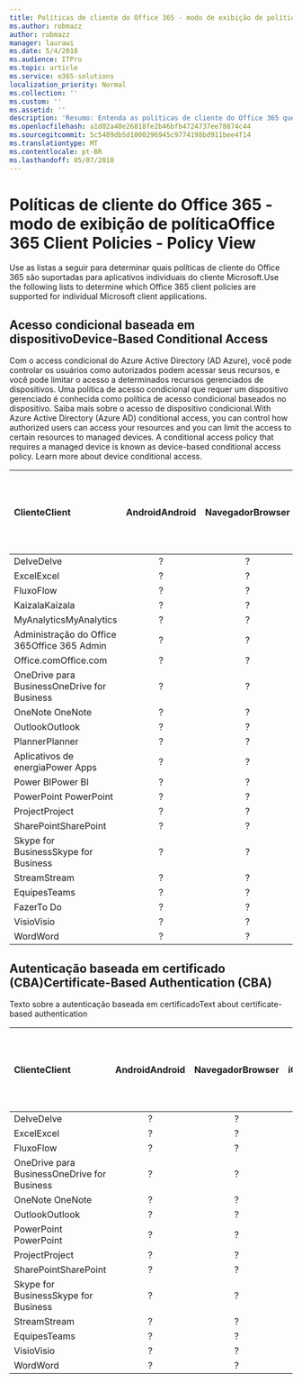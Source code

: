```yaml
---
title: Políticas de cliente do Office 365 - modo de exibição de política
ms.author: robmazz
author: robmazz
manager: laurawi
ms.date: 5/4/2018
ms.audience: ITPro
ms.topic: article
ms.service: o365-solutions
localization_priority: Normal
ms.collection: ''
ms.custom: ''
ms.assetid: ''
description: 'Resumo: Entenda as políticas de cliente do Office 365 que são suportadas pelo Android, navegadores, iOS, Mac OS X, Windows e Windows Mobile.'
ms.openlocfilehash: a1d02a40e26818fe2b46bfb4724737ee78874c44
ms.sourcegitcommit: 5c5489db5d1000296945c9774198bd911bee4f14
ms.translationtype: MT
ms.contentlocale: pt-BR
ms.lasthandoff: 05/07/2018
---
```

# <a name="office-365-client-policies---policy-view"></a><span data-ttu-id="4527d-103">Políticas de cliente do Office 365 - modo de exibição de política</span><span class="sxs-lookup"><span data-stu-id="4527d-103">Office 365 Client Policies - Policy View</span></span>
<span data-ttu-id="4527d-104">Use as listas a seguir para determinar quais políticas de cliente do Office 365 são suportadas para aplicativos individuais do cliente Microsoft.</span><span class="sxs-lookup"><span data-stu-id="4527d-104">Use the following lists to determine which Office 365 client policies are supported for individual Microsoft client applications.</span></span>

## <a name="device-based-conditional-access"></a><span data-ttu-id="4527d-105">Acesso condicional baseada em dispositivo</span><span class="sxs-lookup"><span data-stu-id="4527d-105">Device-Based Conditional Access</span></span>
<span data-ttu-id="4527d-p101">Com o access condicional do Azure Active Directory (AD Azure), você pode controlar os usuários como autorizados podem acessar seus recursos, e você pode limitar o acesso a determinados recursos gerenciados de dispositivos. Uma política de acesso condicional que requer um dispositivo gerenciado é conhecida como política de acesso condicional baseados no dispositivo. Saiba mais sobre o acesso de dispositivo condicional.</span><span class="sxs-lookup"><span data-stu-id="4527d-p101">With Azure Active Directory (Azure AD) conditional access, you can control how authorized users can access your resources and you can limit the access to certain resources to managed devices. A conditional access policy that requires a managed device is known as device-based conditional access policy. Learn more about device conditional access.</span></span>

|<span data-ttu-id="4527d-109">**Cliente**</span><span class="sxs-lookup"><span data-stu-id="4527d-109">**Client**</span></span>|<span data-ttu-id="4527d-110">**Android**</span><span class="sxs-lookup"><span data-stu-id="4527d-110">**Android**</span></span>|<span data-ttu-id="4527d-111">**Navegador**</span><span class="sxs-lookup"><span data-stu-id="4527d-111">**Browser**</span></span>|<span data-ttu-id="4527d-112">**iOS**</span><span class="sxs-lookup"><span data-stu-id="4527d-112">**iOS**</span></span>|<span data-ttu-id="4527d-113">**Mac OS X**</span><span class="sxs-lookup"><span data-stu-id="4527d-113">**Mac OS X**</span></span>|<span data-ttu-id="4527d-114">**Área de trabalho do Windows**</span><span class="sxs-lookup"><span data-stu-id="4527d-114">**Windows Desktop**</span></span>|<span data-ttu-id="4527d-115">**10 do Windows Mobile**</span><span class="sxs-lookup"><span data-stu-id="4527d-115">**Windows 10 Mobile**</span></span>|<span data-ttu-id="4527d-116">**Aplicativos moderno do Windows 10**</span><span class="sxs-lookup"><span data-stu-id="4527d-116">**Windows 10 Modern Apps**</span></span>|
|:-----|:-----:|:------:|:------:|:-----:|:-----:|:-----:|:-----:|
| <span data-ttu-id="4527d-117">Delve</span><span class="sxs-lookup"><span data-stu-id="4527d-117">Delve</span></span> | <span data-ttu-id="4527d-118">?</span><span class="sxs-lookup"><span data-stu-id="4527d-118"></span></span> | <span data-ttu-id="4527d-119">?</span><span class="sxs-lookup"><span data-stu-id="4527d-119"></span></span> | <span data-ttu-id="4527d-120">?</span><span class="sxs-lookup"><span data-stu-id="4527d-120"></span></span> | <span data-ttu-id="4527d-121">?</span><span class="sxs-lookup"><span data-stu-id="4527d-121"></span></span> | <span data-ttu-id="4527d-122">?</span><span class="sxs-lookup"><span data-stu-id="4527d-122"></span></span> | <span data-ttu-id="4527d-123">?</span><span class="sxs-lookup"><span data-stu-id="4527d-123"></span></span> | <span data-ttu-id="4527d-124">?</span><span class="sxs-lookup"><span data-stu-id="4527d-124"></span></span> |
| <span data-ttu-id="4527d-125">Excel</span><span class="sxs-lookup"><span data-stu-id="4527d-125">Excel</span></span> | <span data-ttu-id="4527d-126">?</span><span class="sxs-lookup"><span data-stu-id="4527d-126"></span></span> | <span data-ttu-id="4527d-127">?</span><span class="sxs-lookup"><span data-stu-id="4527d-127"></span></span> | <span data-ttu-id="4527d-128">?</span><span class="sxs-lookup"><span data-stu-id="4527d-128"></span></span> | <span data-ttu-id="4527d-129">?</span><span class="sxs-lookup"><span data-stu-id="4527d-129"></span></span> | <span data-ttu-id="4527d-130">?</span><span class="sxs-lookup"><span data-stu-id="4527d-130"></span></span> | <span data-ttu-id="4527d-131">?</span><span class="sxs-lookup"><span data-stu-id="4527d-131"></span></span> | <span data-ttu-id="4527d-132">?</span><span class="sxs-lookup"><span data-stu-id="4527d-132"></span></span> |
| <span data-ttu-id="4527d-133">Fluxo</span><span class="sxs-lookup"><span data-stu-id="4527d-133">Flow</span></span> | <span data-ttu-id="4527d-134">?</span><span class="sxs-lookup"><span data-stu-id="4527d-134"></span></span> | <span data-ttu-id="4527d-135">?</span><span class="sxs-lookup"><span data-stu-id="4527d-135"></span></span> | <span data-ttu-id="4527d-136">?</span><span class="sxs-lookup"><span data-stu-id="4527d-136"></span></span> | <span data-ttu-id="4527d-137">?</span><span class="sxs-lookup"><span data-stu-id="4527d-137"></span></span> | <span data-ttu-id="4527d-138">?</span><span class="sxs-lookup"><span data-stu-id="4527d-138"></span></span> | <span data-ttu-id="4527d-139">?</span><span class="sxs-lookup"><span data-stu-id="4527d-139"></span></span> | <span data-ttu-id="4527d-140">?</span><span class="sxs-lookup"><span data-stu-id="4527d-140"></span></span> |
| <span data-ttu-id="4527d-141">Kaizala</span><span class="sxs-lookup"><span data-stu-id="4527d-141">Kaizala</span></span> | <span data-ttu-id="4527d-142">?</span><span class="sxs-lookup"><span data-stu-id="4527d-142"></span></span> | <span data-ttu-id="4527d-143">?</span><span class="sxs-lookup"><span data-stu-id="4527d-143"></span></span> | <span data-ttu-id="4527d-144">?</span><span class="sxs-lookup"><span data-stu-id="4527d-144"></span></span> | <span data-ttu-id="4527d-145">?</span><span class="sxs-lookup"><span data-stu-id="4527d-145"></span></span> | <span data-ttu-id="4527d-146">?</span><span class="sxs-lookup"><span data-stu-id="4527d-146"></span></span> | <span data-ttu-id="4527d-147">?</span><span class="sxs-lookup"><span data-stu-id="4527d-147"></span></span> | <span data-ttu-id="4527d-148">?</span><span class="sxs-lookup"><span data-stu-id="4527d-148"></span></span> |
| <span data-ttu-id="4527d-149">MyAnalytics</span><span class="sxs-lookup"><span data-stu-id="4527d-149">MyAnalytics</span></span> | <span data-ttu-id="4527d-150">?</span><span class="sxs-lookup"><span data-stu-id="4527d-150"></span></span> | <span data-ttu-id="4527d-151">?</span><span class="sxs-lookup"><span data-stu-id="4527d-151"></span></span> | <span data-ttu-id="4527d-152">?</span><span class="sxs-lookup"><span data-stu-id="4527d-152"></span></span> | <span data-ttu-id="4527d-153">?</span><span class="sxs-lookup"><span data-stu-id="4527d-153"></span></span> | <span data-ttu-id="4527d-154">?</span><span class="sxs-lookup"><span data-stu-id="4527d-154"></span></span> | <span data-ttu-id="4527d-155">?</span><span class="sxs-lookup"><span data-stu-id="4527d-155"></span></span> | <span data-ttu-id="4527d-156">?</span><span class="sxs-lookup"><span data-stu-id="4527d-156"></span></span> |
| <span data-ttu-id="4527d-157">Administração do Office 365</span><span class="sxs-lookup"><span data-stu-id="4527d-157">Office 365 Admin</span></span> | <span data-ttu-id="4527d-158">?</span><span class="sxs-lookup"><span data-stu-id="4527d-158"></span></span> | <span data-ttu-id="4527d-159">?</span><span class="sxs-lookup"><span data-stu-id="4527d-159"></span></span> | <span data-ttu-id="4527d-160">?</span><span class="sxs-lookup"><span data-stu-id="4527d-160"></span></span> | <span data-ttu-id="4527d-161">?</span><span class="sxs-lookup"><span data-stu-id="4527d-161"></span></span> | <span data-ttu-id="4527d-162">?</span><span class="sxs-lookup"><span data-stu-id="4527d-162"></span></span> | <span data-ttu-id="4527d-163">?</span><span class="sxs-lookup"><span data-stu-id="4527d-163"></span></span> | <span data-ttu-id="4527d-164">?</span><span class="sxs-lookup"><span data-stu-id="4527d-164"></span></span> |
| <span data-ttu-id="4527d-165">Office.com</span><span class="sxs-lookup"><span data-stu-id="4527d-165">Office.com</span></span> | <span data-ttu-id="4527d-166">?</span><span class="sxs-lookup"><span data-stu-id="4527d-166"></span></span> | <span data-ttu-id="4527d-167">?</span><span class="sxs-lookup"><span data-stu-id="4527d-167"></span></span> | <span data-ttu-id="4527d-168">?</span><span class="sxs-lookup"><span data-stu-id="4527d-168"></span></span> | <span data-ttu-id="4527d-169">?</span><span class="sxs-lookup"><span data-stu-id="4527d-169"></span></span> | <span data-ttu-id="4527d-170">?</span><span class="sxs-lookup"><span data-stu-id="4527d-170"></span></span> | <span data-ttu-id="4527d-171">?</span><span class="sxs-lookup"><span data-stu-id="4527d-171"></span></span> | <span data-ttu-id="4527d-172">?</span><span class="sxs-lookup"><span data-stu-id="4527d-172"></span></span> |
| <span data-ttu-id="4527d-173">OneDrive para Business</span><span class="sxs-lookup"><span data-stu-id="4527d-173">OneDrive for Business</span></span> | <span data-ttu-id="4527d-174">?</span><span class="sxs-lookup"><span data-stu-id="4527d-174"></span></span> | <span data-ttu-id="4527d-175">?</span><span class="sxs-lookup"><span data-stu-id="4527d-175"></span></span> | <span data-ttu-id="4527d-176">?</span><span class="sxs-lookup"><span data-stu-id="4527d-176"></span></span> | <span data-ttu-id="4527d-177">?</span><span class="sxs-lookup"><span data-stu-id="4527d-177"></span></span> | <span data-ttu-id="4527d-178">?</span><span class="sxs-lookup"><span data-stu-id="4527d-178"></span></span> | <span data-ttu-id="4527d-179">?</span><span class="sxs-lookup"><span data-stu-id="4527d-179"></span></span> | <span data-ttu-id="4527d-180">?</span><span class="sxs-lookup"><span data-stu-id="4527d-180"></span></span> |
| <span data-ttu-id="4527d-181"> OneNote </span><span class="sxs-lookup"><span data-stu-id="4527d-181">OneNote</span></span> | <span data-ttu-id="4527d-182">?</span><span class="sxs-lookup"><span data-stu-id="4527d-182"></span></span> | <span data-ttu-id="4527d-183">?</span><span class="sxs-lookup"><span data-stu-id="4527d-183"></span></span> | <span data-ttu-id="4527d-184">?</span><span class="sxs-lookup"><span data-stu-id="4527d-184"></span></span> | <span data-ttu-id="4527d-185">?</span><span class="sxs-lookup"><span data-stu-id="4527d-185"></span></span> | <span data-ttu-id="4527d-186">?</span><span class="sxs-lookup"><span data-stu-id="4527d-186"></span></span> | <span data-ttu-id="4527d-187">?</span><span class="sxs-lookup"><span data-stu-id="4527d-187"></span></span> | <span data-ttu-id="4527d-188">?</span><span class="sxs-lookup"><span data-stu-id="4527d-188"></span></span> |
| <span data-ttu-id="4527d-189">Outlook</span><span class="sxs-lookup"><span data-stu-id="4527d-189">Outlook</span></span> | <span data-ttu-id="4527d-190">?</span><span class="sxs-lookup"><span data-stu-id="4527d-190"></span></span> | <span data-ttu-id="4527d-191">?</span><span class="sxs-lookup"><span data-stu-id="4527d-191"></span></span> | <span data-ttu-id="4527d-192">?</span><span class="sxs-lookup"><span data-stu-id="4527d-192"></span></span> | <span data-ttu-id="4527d-193">?</span><span class="sxs-lookup"><span data-stu-id="4527d-193"></span></span> | <span data-ttu-id="4527d-194">?</span><span class="sxs-lookup"><span data-stu-id="4527d-194"></span></span> | <span data-ttu-id="4527d-195">?</span><span class="sxs-lookup"><span data-stu-id="4527d-195"></span></span> | <span data-ttu-id="4527d-196">?</span><span class="sxs-lookup"><span data-stu-id="4527d-196"></span></span> |
| <span data-ttu-id="4527d-197">Planner</span><span class="sxs-lookup"><span data-stu-id="4527d-197">Planner</span></span> | <span data-ttu-id="4527d-198">?</span><span class="sxs-lookup"><span data-stu-id="4527d-198"></span></span> | <span data-ttu-id="4527d-199">?</span><span class="sxs-lookup"><span data-stu-id="4527d-199"></span></span> | <span data-ttu-id="4527d-200">?</span><span class="sxs-lookup"><span data-stu-id="4527d-200"></span></span> | <span data-ttu-id="4527d-201">?</span><span class="sxs-lookup"><span data-stu-id="4527d-201"></span></span> | <span data-ttu-id="4527d-202">?</span><span class="sxs-lookup"><span data-stu-id="4527d-202"></span></span> | <span data-ttu-id="4527d-203">?</span><span class="sxs-lookup"><span data-stu-id="4527d-203"></span></span> | <span data-ttu-id="4527d-204">?</span><span class="sxs-lookup"><span data-stu-id="4527d-204"></span></span> |
| <span data-ttu-id="4527d-205">Aplicativos de energia</span><span class="sxs-lookup"><span data-stu-id="4527d-205">Power Apps</span></span> | <span data-ttu-id="4527d-206">?</span><span class="sxs-lookup"><span data-stu-id="4527d-206"></span></span> | <span data-ttu-id="4527d-207">?</span><span class="sxs-lookup"><span data-stu-id="4527d-207"></span></span> | <span data-ttu-id="4527d-208">?</span><span class="sxs-lookup"><span data-stu-id="4527d-208"></span></span> | <span data-ttu-id="4527d-209">?</span><span class="sxs-lookup"><span data-stu-id="4527d-209"></span></span> | <span data-ttu-id="4527d-210">?</span><span class="sxs-lookup"><span data-stu-id="4527d-210"></span></span> | <span data-ttu-id="4527d-211">?</span><span class="sxs-lookup"><span data-stu-id="4527d-211"></span></span> | <span data-ttu-id="4527d-212">?</span><span class="sxs-lookup"><span data-stu-id="4527d-212"></span></span> |
| <span data-ttu-id="4527d-213">Power BI</span><span class="sxs-lookup"><span data-stu-id="4527d-213">Power BI</span></span> | <span data-ttu-id="4527d-214">?</span><span class="sxs-lookup"><span data-stu-id="4527d-214"></span></span> | <span data-ttu-id="4527d-215">?</span><span class="sxs-lookup"><span data-stu-id="4527d-215"></span></span> | <span data-ttu-id="4527d-216">?</span><span class="sxs-lookup"><span data-stu-id="4527d-216"></span></span> | <span data-ttu-id="4527d-217">?</span><span class="sxs-lookup"><span data-stu-id="4527d-217"></span></span> | <span data-ttu-id="4527d-218">?</span><span class="sxs-lookup"><span data-stu-id="4527d-218"></span></span> | <span data-ttu-id="4527d-219">?</span><span class="sxs-lookup"><span data-stu-id="4527d-219"></span></span> | <span data-ttu-id="4527d-220">?</span><span class="sxs-lookup"><span data-stu-id="4527d-220"></span></span> |
| <span data-ttu-id="4527d-221"> PowerPoint </span><span class="sxs-lookup"><span data-stu-id="4527d-221">PowerPoint</span></span> | <span data-ttu-id="4527d-222">?</span><span class="sxs-lookup"><span data-stu-id="4527d-222"></span></span> | <span data-ttu-id="4527d-223">?</span><span class="sxs-lookup"><span data-stu-id="4527d-223"></span></span> | <span data-ttu-id="4527d-224">?</span><span class="sxs-lookup"><span data-stu-id="4527d-224"></span></span> | <span data-ttu-id="4527d-225">?</span><span class="sxs-lookup"><span data-stu-id="4527d-225"></span></span> | <span data-ttu-id="4527d-226">?</span><span class="sxs-lookup"><span data-stu-id="4527d-226"></span></span> | <span data-ttu-id="4527d-227">?</span><span class="sxs-lookup"><span data-stu-id="4527d-227"></span></span> | <span data-ttu-id="4527d-228">?</span><span class="sxs-lookup"><span data-stu-id="4527d-228"></span></span> |
| <span data-ttu-id="4527d-229">Project</span><span class="sxs-lookup"><span data-stu-id="4527d-229">Project</span></span> | <span data-ttu-id="4527d-230">?</span><span class="sxs-lookup"><span data-stu-id="4527d-230"></span></span> | <span data-ttu-id="4527d-231">?</span><span class="sxs-lookup"><span data-stu-id="4527d-231"></span></span> | <span data-ttu-id="4527d-232">?</span><span class="sxs-lookup"><span data-stu-id="4527d-232"></span></span> | <span data-ttu-id="4527d-233">?</span><span class="sxs-lookup"><span data-stu-id="4527d-233"></span></span> | <span data-ttu-id="4527d-234">?</span><span class="sxs-lookup"><span data-stu-id="4527d-234"></span></span> | <span data-ttu-id="4527d-235">?</span><span class="sxs-lookup"><span data-stu-id="4527d-235"></span></span> | <span data-ttu-id="4527d-236">?</span><span class="sxs-lookup"><span data-stu-id="4527d-236"></span></span> |
| <span data-ttu-id="4527d-237">SharePoint</span><span class="sxs-lookup"><span data-stu-id="4527d-237">SharePoint</span></span> | <span data-ttu-id="4527d-238">?</span><span class="sxs-lookup"><span data-stu-id="4527d-238"></span></span> | <span data-ttu-id="4527d-239">?</span><span class="sxs-lookup"><span data-stu-id="4527d-239"></span></span> | <span data-ttu-id="4527d-240">?</span><span class="sxs-lookup"><span data-stu-id="4527d-240"></span></span> | <span data-ttu-id="4527d-241">?</span><span class="sxs-lookup"><span data-stu-id="4527d-241"></span></span> | <span data-ttu-id="4527d-242">?</span><span class="sxs-lookup"><span data-stu-id="4527d-242"></span></span> | <span data-ttu-id="4527d-243">?</span><span class="sxs-lookup"><span data-stu-id="4527d-243"></span></span> | <span data-ttu-id="4527d-244">?</span><span class="sxs-lookup"><span data-stu-id="4527d-244"></span></span> |
| <span data-ttu-id="4527d-245">Skype for Business</span><span class="sxs-lookup"><span data-stu-id="4527d-245">Skype for Business</span></span> | <span data-ttu-id="4527d-246">?</span><span class="sxs-lookup"><span data-stu-id="4527d-246"></span></span> | <span data-ttu-id="4527d-247">?</span><span class="sxs-lookup"><span data-stu-id="4527d-247"></span></span> | <span data-ttu-id="4527d-248">?</span><span class="sxs-lookup"><span data-stu-id="4527d-248"></span></span> | <span data-ttu-id="4527d-249">?</span><span class="sxs-lookup"><span data-stu-id="4527d-249"></span></span> | <span data-ttu-id="4527d-250">?</span><span class="sxs-lookup"><span data-stu-id="4527d-250"></span></span> | <span data-ttu-id="4527d-251">?</span><span class="sxs-lookup"><span data-stu-id="4527d-251"></span></span> | <span data-ttu-id="4527d-252">?</span><span class="sxs-lookup"><span data-stu-id="4527d-252"></span></span> |
| <span data-ttu-id="4527d-253">Stream</span><span class="sxs-lookup"><span data-stu-id="4527d-253">Stream</span></span> | <span data-ttu-id="4527d-254">?</span><span class="sxs-lookup"><span data-stu-id="4527d-254"></span></span> | <span data-ttu-id="4527d-255">?</span><span class="sxs-lookup"><span data-stu-id="4527d-255"></span></span> | <span data-ttu-id="4527d-256">?</span><span class="sxs-lookup"><span data-stu-id="4527d-256"></span></span> | <span data-ttu-id="4527d-257">?</span><span class="sxs-lookup"><span data-stu-id="4527d-257"></span></span> | <span data-ttu-id="4527d-258">?</span><span class="sxs-lookup"><span data-stu-id="4527d-258"></span></span> | <span data-ttu-id="4527d-259">?</span><span class="sxs-lookup"><span data-stu-id="4527d-259"></span></span> | <span data-ttu-id="4527d-260">?</span><span class="sxs-lookup"><span data-stu-id="4527d-260"></span></span> |
| <span data-ttu-id="4527d-261">Equipes</span><span class="sxs-lookup"><span data-stu-id="4527d-261">Teams</span></span> | <span data-ttu-id="4527d-262">?</span><span class="sxs-lookup"><span data-stu-id="4527d-262"></span></span> | <span data-ttu-id="4527d-263">?</span><span class="sxs-lookup"><span data-stu-id="4527d-263"></span></span> | <span data-ttu-id="4527d-264">?</span><span class="sxs-lookup"><span data-stu-id="4527d-264"></span></span> | <span data-ttu-id="4527d-265">?</span><span class="sxs-lookup"><span data-stu-id="4527d-265"></span></span> | <span data-ttu-id="4527d-266">?</span><span class="sxs-lookup"><span data-stu-id="4527d-266"></span></span> | <span data-ttu-id="4527d-267">?</span><span class="sxs-lookup"><span data-stu-id="4527d-267"></span></span> | <span data-ttu-id="4527d-268">?</span><span class="sxs-lookup"><span data-stu-id="4527d-268"></span></span> |
| <span data-ttu-id="4527d-269">Fazer</span><span class="sxs-lookup"><span data-stu-id="4527d-269">To Do</span></span> | <span data-ttu-id="4527d-270">?</span><span class="sxs-lookup"><span data-stu-id="4527d-270"></span></span> | <span data-ttu-id="4527d-271">?</span><span class="sxs-lookup"><span data-stu-id="4527d-271"></span></span> | <span data-ttu-id="4527d-272">?</span><span class="sxs-lookup"><span data-stu-id="4527d-272"></span></span> | <span data-ttu-id="4527d-273">?</span><span class="sxs-lookup"><span data-stu-id="4527d-273"></span></span> | <span data-ttu-id="4527d-274">?</span><span class="sxs-lookup"><span data-stu-id="4527d-274"></span></span> | <span data-ttu-id="4527d-275">?</span><span class="sxs-lookup"><span data-stu-id="4527d-275"></span></span> | <span data-ttu-id="4527d-276">?</span><span class="sxs-lookup"><span data-stu-id="4527d-276"></span></span> |
| <span data-ttu-id="4527d-277">Visio</span><span class="sxs-lookup"><span data-stu-id="4527d-277">Visio</span></span> | <span data-ttu-id="4527d-278">?</span><span class="sxs-lookup"><span data-stu-id="4527d-278"></span></span> | <span data-ttu-id="4527d-279">?</span><span class="sxs-lookup"><span data-stu-id="4527d-279"></span></span> | <span data-ttu-id="4527d-280">?</span><span class="sxs-lookup"><span data-stu-id="4527d-280"></span></span> | <span data-ttu-id="4527d-281">?</span><span class="sxs-lookup"><span data-stu-id="4527d-281"></span></span> | <span data-ttu-id="4527d-282">?</span><span class="sxs-lookup"><span data-stu-id="4527d-282"></span></span> | <span data-ttu-id="4527d-283">?</span><span class="sxs-lookup"><span data-stu-id="4527d-283"></span></span> | <span data-ttu-id="4527d-284">?</span><span class="sxs-lookup"><span data-stu-id="4527d-284"></span></span> |
| <span data-ttu-id="4527d-285">Word</span><span class="sxs-lookup"><span data-stu-id="4527d-285">Word</span></span> | <span data-ttu-id="4527d-286">?</span><span class="sxs-lookup"><span data-stu-id="4527d-286"></span></span> | <span data-ttu-id="4527d-287">?</span><span class="sxs-lookup"><span data-stu-id="4527d-287"></span></span> | <span data-ttu-id="4527d-288">?</span><span class="sxs-lookup"><span data-stu-id="4527d-288"></span></span> | <span data-ttu-id="4527d-289">?</span><span class="sxs-lookup"><span data-stu-id="4527d-289"></span></span> | <span data-ttu-id="4527d-290">?</span><span class="sxs-lookup"><span data-stu-id="4527d-290"></span></span> | <span data-ttu-id="4527d-291">?</span><span class="sxs-lookup"><span data-stu-id="4527d-291"></span></span> | <span data-ttu-id="4527d-292">?</span><span class="sxs-lookup"><span data-stu-id="4527d-292"></span></span> |

## <a name="certificate-based-authentication-cba"></a><span data-ttu-id="4527d-293">Autenticação baseada em certificado (CBA)</span><span class="sxs-lookup"><span data-stu-id="4527d-293">Certificate-Based Authentication (CBA)</span></span>
<span data-ttu-id="4527d-294">Texto sobre a autenticação baseada em certificado</span><span class="sxs-lookup"><span data-stu-id="4527d-294">Text about certificate-based authentication</span></span>

|<span data-ttu-id="4527d-295">**Cliente**</span><span class="sxs-lookup"><span data-stu-id="4527d-295">**Client**</span></span>|<span data-ttu-id="4527d-296">**Android**</span><span class="sxs-lookup"><span data-stu-id="4527d-296">**Android**</span></span>|<span data-ttu-id="4527d-297">**Navegador**</span><span class="sxs-lookup"><span data-stu-id="4527d-297">**Browser**</span></span>|<span data-ttu-id="4527d-298">**iOS**</span><span class="sxs-lookup"><span data-stu-id="4527d-298">**iOS**</span></span>|<span data-ttu-id="4527d-299">**Mac OS X**</span><span class="sxs-lookup"><span data-stu-id="4527d-299">**Mac OS X**</span></span>|<span data-ttu-id="4527d-300">**Área de trabalho do Windows**</span><span class="sxs-lookup"><span data-stu-id="4527d-300">**Windows Desktop**</span></span>|<span data-ttu-id="4527d-301">**10 do Windows Mobile**</span><span class="sxs-lookup"><span data-stu-id="4527d-301">**Windows 10 Mobile**</span></span>|<span data-ttu-id="4527d-302">**Aplicativos moderno do Windows 10**</span><span class="sxs-lookup"><span data-stu-id="4527d-302">**Windows 10 Modern Apps**</span></span>|
|:-----|:-----:|:------:|:------:|:-----:|:-----:|:-----:|:-----:|
| <span data-ttu-id="4527d-303">Delve</span><span class="sxs-lookup"><span data-stu-id="4527d-303">Delve</span></span> | <span data-ttu-id="4527d-304">?</span><span class="sxs-lookup"><span data-stu-id="4527d-304"></span></span> | <span data-ttu-id="4527d-305">?</span><span class="sxs-lookup"><span data-stu-id="4527d-305"></span></span> | <span data-ttu-id="4527d-306">?</span><span class="sxs-lookup"><span data-stu-id="4527d-306"></span></span> | <span data-ttu-id="4527d-307">?</span><span class="sxs-lookup"><span data-stu-id="4527d-307"></span></span> | <span data-ttu-id="4527d-308">?</span><span class="sxs-lookup"><span data-stu-id="4527d-308"></span></span> | <span data-ttu-id="4527d-309">?</span><span class="sxs-lookup"><span data-stu-id="4527d-309"></span></span> | <span data-ttu-id="4527d-310">?</span><span class="sxs-lookup"><span data-stu-id="4527d-310"></span></span> |
| <span data-ttu-id="4527d-311">Excel</span><span class="sxs-lookup"><span data-stu-id="4527d-311">Excel</span></span> | <span data-ttu-id="4527d-312">?</span><span class="sxs-lookup"><span data-stu-id="4527d-312"></span></span> | <span data-ttu-id="4527d-313">?</span><span class="sxs-lookup"><span data-stu-id="4527d-313"></span></span> | <span data-ttu-id="4527d-314">?</span><span class="sxs-lookup"><span data-stu-id="4527d-314"></span></span> | <span data-ttu-id="4527d-315">?</span><span class="sxs-lookup"><span data-stu-id="4527d-315"></span></span> | <span data-ttu-id="4527d-316">?</span><span class="sxs-lookup"><span data-stu-id="4527d-316"></span></span> | <span data-ttu-id="4527d-317">?</span><span class="sxs-lookup"><span data-stu-id="4527d-317"></span></span> | <span data-ttu-id="4527d-318">?</span><span class="sxs-lookup"><span data-stu-id="4527d-318"></span></span> |
| <span data-ttu-id="4527d-319">Fluxo</span><span class="sxs-lookup"><span data-stu-id="4527d-319">Flow</span></span> | <span data-ttu-id="4527d-320">?</span><span class="sxs-lookup"><span data-stu-id="4527d-320"></span></span> | <span data-ttu-id="4527d-321">?</span><span class="sxs-lookup"><span data-stu-id="4527d-321"></span></span> | <span data-ttu-id="4527d-322">?</span><span class="sxs-lookup"><span data-stu-id="4527d-322"></span></span> | <span data-ttu-id="4527d-323">?</span><span class="sxs-lookup"><span data-stu-id="4527d-323"></span></span> | <span data-ttu-id="4527d-324">?</span><span class="sxs-lookup"><span data-stu-id="4527d-324"></span></span> | <span data-ttu-id="4527d-325">?</span><span class="sxs-lookup"><span data-stu-id="4527d-325"></span></span> | <span data-ttu-id="4527d-326">?</span><span class="sxs-lookup"><span data-stu-id="4527d-326"></span></span> |
| <span data-ttu-id="4527d-327">OneDrive para Business</span><span class="sxs-lookup"><span data-stu-id="4527d-327">OneDrive for Business</span></span> | <span data-ttu-id="4527d-328">?</span><span class="sxs-lookup"><span data-stu-id="4527d-328"></span></span> | <span data-ttu-id="4527d-329">?</span><span class="sxs-lookup"><span data-stu-id="4527d-329"></span></span> | <span data-ttu-id="4527d-330">?</span><span class="sxs-lookup"><span data-stu-id="4527d-330"></span></span> | <span data-ttu-id="4527d-331">?</span><span class="sxs-lookup"><span data-stu-id="4527d-331"></span></span> | <span data-ttu-id="4527d-332">?</span><span class="sxs-lookup"><span data-stu-id="4527d-332"></span></span> | <span data-ttu-id="4527d-333">?</span><span class="sxs-lookup"><span data-stu-id="4527d-333"></span></span> | <span data-ttu-id="4527d-334">?</span><span class="sxs-lookup"><span data-stu-id="4527d-334"></span></span> |
| <span data-ttu-id="4527d-335"> OneNote </span><span class="sxs-lookup"><span data-stu-id="4527d-335">OneNote</span></span> | <span data-ttu-id="4527d-336">?</span><span class="sxs-lookup"><span data-stu-id="4527d-336"></span></span> | <span data-ttu-id="4527d-337">?</span><span class="sxs-lookup"><span data-stu-id="4527d-337"></span></span> | <span data-ttu-id="4527d-338">?</span><span class="sxs-lookup"><span data-stu-id="4527d-338"></span></span> | <span data-ttu-id="4527d-339">?</span><span class="sxs-lookup"><span data-stu-id="4527d-339"></span></span> | <span data-ttu-id="4527d-340">?</span><span class="sxs-lookup"><span data-stu-id="4527d-340"></span></span> | <span data-ttu-id="4527d-341">?</span><span class="sxs-lookup"><span data-stu-id="4527d-341"></span></span> | <span data-ttu-id="4527d-342">?</span><span class="sxs-lookup"><span data-stu-id="4527d-342"></span></span> |
| <span data-ttu-id="4527d-343">Outlook</span><span class="sxs-lookup"><span data-stu-id="4527d-343">Outlook</span></span> | <span data-ttu-id="4527d-344">?</span><span class="sxs-lookup"><span data-stu-id="4527d-344"></span></span> | <span data-ttu-id="4527d-345">?</span><span class="sxs-lookup"><span data-stu-id="4527d-345"></span></span> | <span data-ttu-id="4527d-346">?</span><span class="sxs-lookup"><span data-stu-id="4527d-346"></span></span> | <span data-ttu-id="4527d-347">?</span><span class="sxs-lookup"><span data-stu-id="4527d-347"></span></span> | <span data-ttu-id="4527d-348">?</span><span class="sxs-lookup"><span data-stu-id="4527d-348"></span></span> | <span data-ttu-id="4527d-349">?</span><span class="sxs-lookup"><span data-stu-id="4527d-349"></span></span> | <span data-ttu-id="4527d-350">?</span><span class="sxs-lookup"><span data-stu-id="4527d-350"></span></span> |
| <span data-ttu-id="4527d-351"> PowerPoint </span><span class="sxs-lookup"><span data-stu-id="4527d-351">PowerPoint</span></span> | <span data-ttu-id="4527d-352">?</span><span class="sxs-lookup"><span data-stu-id="4527d-352"></span></span> | <span data-ttu-id="4527d-353">?</span><span class="sxs-lookup"><span data-stu-id="4527d-353"></span></span> | <span data-ttu-id="4527d-354">?</span><span class="sxs-lookup"><span data-stu-id="4527d-354"></span></span> | <span data-ttu-id="4527d-355">?</span><span class="sxs-lookup"><span data-stu-id="4527d-355"></span></span> | <span data-ttu-id="4527d-356">?</span><span class="sxs-lookup"><span data-stu-id="4527d-356"></span></span> | <span data-ttu-id="4527d-357">?</span><span class="sxs-lookup"><span data-stu-id="4527d-357"></span></span> | <span data-ttu-id="4527d-358">?</span><span class="sxs-lookup"><span data-stu-id="4527d-358"></span></span> |
| <span data-ttu-id="4527d-359">Project</span><span class="sxs-lookup"><span data-stu-id="4527d-359">Project</span></span> | <span data-ttu-id="4527d-360">?</span><span class="sxs-lookup"><span data-stu-id="4527d-360"></span></span> | <span data-ttu-id="4527d-361">?</span><span class="sxs-lookup"><span data-stu-id="4527d-361"></span></span> | <span data-ttu-id="4527d-362">?</span><span class="sxs-lookup"><span data-stu-id="4527d-362"></span></span> | <span data-ttu-id="4527d-363">?</span><span class="sxs-lookup"><span data-stu-id="4527d-363"></span></span> | <span data-ttu-id="4527d-364">?</span><span class="sxs-lookup"><span data-stu-id="4527d-364"></span></span> | <span data-ttu-id="4527d-365">?</span><span class="sxs-lookup"><span data-stu-id="4527d-365"></span></span> | <span data-ttu-id="4527d-366">?</span><span class="sxs-lookup"><span data-stu-id="4527d-366"></span></span> |
| <span data-ttu-id="4527d-367">SharePoint</span><span class="sxs-lookup"><span data-stu-id="4527d-367">SharePoint</span></span> | <span data-ttu-id="4527d-368">?</span><span class="sxs-lookup"><span data-stu-id="4527d-368"></span></span> | <span data-ttu-id="4527d-369">?</span><span class="sxs-lookup"><span data-stu-id="4527d-369"></span></span> | <span data-ttu-id="4527d-370">?</span><span class="sxs-lookup"><span data-stu-id="4527d-370"></span></span> | <span data-ttu-id="4527d-371">?</span><span class="sxs-lookup"><span data-stu-id="4527d-371"></span></span> | <span data-ttu-id="4527d-372">?</span><span class="sxs-lookup"><span data-stu-id="4527d-372"></span></span> | <span data-ttu-id="4527d-373">?</span><span class="sxs-lookup"><span data-stu-id="4527d-373"></span></span> | <span data-ttu-id="4527d-374">?</span><span class="sxs-lookup"><span data-stu-id="4527d-374"></span></span> |
| <span data-ttu-id="4527d-375">Skype for Business</span><span class="sxs-lookup"><span data-stu-id="4527d-375">Skype for Business</span></span> | <span data-ttu-id="4527d-376">?</span><span class="sxs-lookup"><span data-stu-id="4527d-376"></span></span> | <span data-ttu-id="4527d-377">?</span><span class="sxs-lookup"><span data-stu-id="4527d-377"></span></span> | <span data-ttu-id="4527d-378">?</span><span class="sxs-lookup"><span data-stu-id="4527d-378"></span></span> | <span data-ttu-id="4527d-379">?</span><span class="sxs-lookup"><span data-stu-id="4527d-379"></span></span> | <span data-ttu-id="4527d-380">?</span><span class="sxs-lookup"><span data-stu-id="4527d-380"></span></span> | <span data-ttu-id="4527d-381">?</span><span class="sxs-lookup"><span data-stu-id="4527d-381"></span></span> | <span data-ttu-id="4527d-382">?</span><span class="sxs-lookup"><span data-stu-id="4527d-382"></span></span> |
| <span data-ttu-id="4527d-383">Stream</span><span class="sxs-lookup"><span data-stu-id="4527d-383">Stream</span></span> | <span data-ttu-id="4527d-384">?</span><span class="sxs-lookup"><span data-stu-id="4527d-384"></span></span> | <span data-ttu-id="4527d-385">?</span><span class="sxs-lookup"><span data-stu-id="4527d-385"></span></span> | <span data-ttu-id="4527d-386">?</span><span class="sxs-lookup"><span data-stu-id="4527d-386"></span></span> | <span data-ttu-id="4527d-387">?</span><span class="sxs-lookup"><span data-stu-id="4527d-387"></span></span> | <span data-ttu-id="4527d-388">?</span><span class="sxs-lookup"><span data-stu-id="4527d-388"></span></span> | <span data-ttu-id="4527d-389">?</span><span class="sxs-lookup"><span data-stu-id="4527d-389"></span></span> | <span data-ttu-id="4527d-390">?</span><span class="sxs-lookup"><span data-stu-id="4527d-390"></span></span> |
| <span data-ttu-id="4527d-391">Equipes</span><span class="sxs-lookup"><span data-stu-id="4527d-391">Teams</span></span> | <span data-ttu-id="4527d-392">?</span><span class="sxs-lookup"><span data-stu-id="4527d-392"></span></span> | <span data-ttu-id="4527d-393">?</span><span class="sxs-lookup"><span data-stu-id="4527d-393"></span></span> | <span data-ttu-id="4527d-394">?</span><span class="sxs-lookup"><span data-stu-id="4527d-394"></span></span> | <span data-ttu-id="4527d-395">?</span><span class="sxs-lookup"><span data-stu-id="4527d-395"></span></span> | <span data-ttu-id="4527d-396">?</span><span class="sxs-lookup"><span data-stu-id="4527d-396"></span></span> | <span data-ttu-id="4527d-397">?</span><span class="sxs-lookup"><span data-stu-id="4527d-397"></span></span> | <span data-ttu-id="4527d-398">?</span><span class="sxs-lookup"><span data-stu-id="4527d-398"></span></span> |
| <span data-ttu-id="4527d-399">Visio</span><span class="sxs-lookup"><span data-stu-id="4527d-399">Visio</span></span> | <span data-ttu-id="4527d-400">?</span><span class="sxs-lookup"><span data-stu-id="4527d-400"></span></span> | <span data-ttu-id="4527d-401">?</span><span class="sxs-lookup"><span data-stu-id="4527d-401"></span></span> | <span data-ttu-id="4527d-402">?</span><span class="sxs-lookup"><span data-stu-id="4527d-402"></span></span> | <span data-ttu-id="4527d-403">?</span><span class="sxs-lookup"><span data-stu-id="4527d-403"></span></span> | <span data-ttu-id="4527d-404">?</span><span class="sxs-lookup"><span data-stu-id="4527d-404"></span></span> | <span data-ttu-id="4527d-405">?</span><span class="sxs-lookup"><span data-stu-id="4527d-405"></span></span> | <span data-ttu-id="4527d-406">?</span><span class="sxs-lookup"><span data-stu-id="4527d-406"></span></span> |
| <span data-ttu-id="4527d-407">Word</span><span class="sxs-lookup"><span data-stu-id="4527d-407">Word</span></span> | <span data-ttu-id="4527d-408">?</span><span class="sxs-lookup"><span data-stu-id="4527d-408"></span></span> | <span data-ttu-id="4527d-409">?</span><span class="sxs-lookup"><span data-stu-id="4527d-409"></span></span> | <span data-ttu-id="4527d-410">?</span><span class="sxs-lookup"><span data-stu-id="4527d-410"></span></span> | <span data-ttu-id="4527d-411">?</span><span class="sxs-lookup"><span data-stu-id="4527d-411"></span></span> | <span data-ttu-id="4527d-412">?</span><span class="sxs-lookup"><span data-stu-id="4527d-412"></span></span> | <span data-ttu-id="4527d-413">?</span><span class="sxs-lookup"><span data-stu-id="4527d-413"></span></span> | <span data-ttu-id="4527d-414">?</span><span class="sxs-lookup"><span data-stu-id="4527d-414"></span></span> |